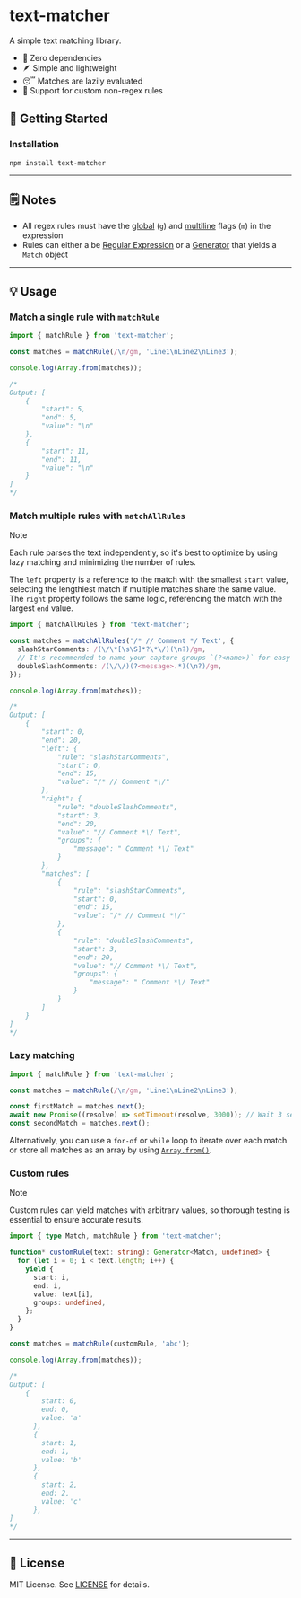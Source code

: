 # text-matcher

A simple text matching library.

- 🚫 Zero dependencies
- 🪶 Simple and lightweight
- 😴 Matches are lazily evaluated
- 🧩 Support for custom non-regex rules

## 🚀 Getting Started

### Installation

```console
npm install text-matcher
```

---

## 🗒️ Notes

- All regex rules must have the [global](https://developer.mozilla.org/en-US/docs/Web/JavaScript/Reference/Global_Objects/RegExp/global) (`g`) and [multiline](https://developer.mozilla.org/en-US/docs/Web/JavaScript/Reference/Global_Objects/RegExp/multiline) flags (`m`) in the expression
- Rules can either a be [Regular Expression](https://developer.mozilla.org/en-US/docs/Web/JavaScript/Guide/Regular_expressions) or a [Generator](https://developer.mozilla.org/en-US/docs/Web/JavaScript/Reference/Global_Objects/Generator) that yields a `Match` object

---

## 💡 Usage

### Match a single rule with `matchRule`

```typescript
import { matchRule } from 'text-matcher';

const matches = matchRule(/\n/gm, 'Line1\nLine2\nLine3');

console.log(Array.from(matches));

/*
Output: [
    {
        "start": 5,
        "end": 5,
        "value": "\n"
    },
    {
        "start": 11,
        "end": 11,
        "value": "\n"
    }
]
*/
```

### Match multiple rules with `matchAllRules`

> [!NOTE]
> Each rule parses the text independently, so it's best to optimize by using lazy matching and minimizing the number of rules.

The `left` property is a reference to the match with the smallest `start` value, selecting the lengthiest match if multiple matches share the same value. The `right` property follows the same logic, referencing the match with the largest `end` value.

```typescript
import { matchAllRules } from 'text-matcher';

const matches = matchAllRules('/* // Comment */ Text', {
  slashStarComments: /(\/\*[\s\S]*?\*\/)(\n?)/gm,
  // It's recommended to name your capture groups `(?<name>)` for easy extraction
  doubleSlashComments: /(\/\/)(?<message>.*)(\n?)/gm,
});

console.log(Array.from(matches));

/*
Output: [
    {
        "start": 0,
        "end": 20,
        "left": {
            "rule": "slashStarComments",
            "start": 0,
            "end": 15,
            "value": "/* // Comment *\/"
        },
        "right": {
            "rule": "doubleSlashComments",
            "start": 3,
            "end": 20,
            "value": "// Comment *\/ Text",
            "groups": {
                "message": " Comment *\/ Text"
            }
        },
        "matches": [
            {
                "rule": "slashStarComments",
                "start": 0,
                "end": 15,
                "value": "/* // Comment *\/"
            },
            {
                "rule": "doubleSlashComments",
                "start": 3,
                "end": 20,
                "value": "// Comment *\/ Text",
                "groups": {
                    "message": " Comment *\/ Text"
                }
            }
        ]
    }
]
*/
```

### Lazy matching

```typescript
import { matchRule } from 'text-matcher';

const matches = matchRule(/\n/gm, 'Line1\nLine2\nLine3');

const firstMatch = matches.next();
await new Promise((resolve) => setTimeout(resolve, 3000)); // Wait 3 seconds
const secondMatch = matches.next();
```

Alternatively, you can use a `for-of` or `while` loop to iterate over each match or store all matches as an array by using [`Array.from()`](https://developer.mozilla.org/en-US/docs/Web/JavaScript/Reference/Global_Objects/Array/from).

### Custom rules

> [!NOTE]
> Custom rules can yield matches with arbitrary values, so thorough testing is essential to ensure accurate results.

```typescript
import { type Match, matchRule } from 'text-matcher';

function* customRule(text: string): Generator<Match, undefined> {
  for (let i = 0; i < text.length; i++) {
    yield {
      start: i,
      end: i,
      value: text[i],
      groups: undefined,
    };
  }
}

const matches = matchRule(customRule, 'abc');

console.log(Array.from(matches));

/*
Output: [
    {
        start: 0,
        end: 0,
        value: 'a'
      },
      {
        start: 1,
        end: 1,
        value: 'b'
      },
      {
        start: 2,
        end: 2,
        value: 'c'
      },
]
*/
```

---

## 📃 License

MIT License. See [LICENSE](https://github.com/itskyedo/text-matcher/blob/main/LICENSE) for details.

